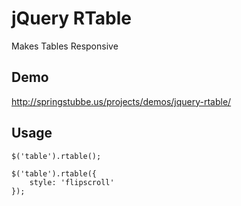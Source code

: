 jQuery RTable
=====================

Makes Tables Responsive

## Demo
http://springstubbe.us/projects/demos/jquery-rtable/

## Usage
```
$('table').rtable();
```
```
$('table').rtable({
    style: 'flipscroll'
});
```
